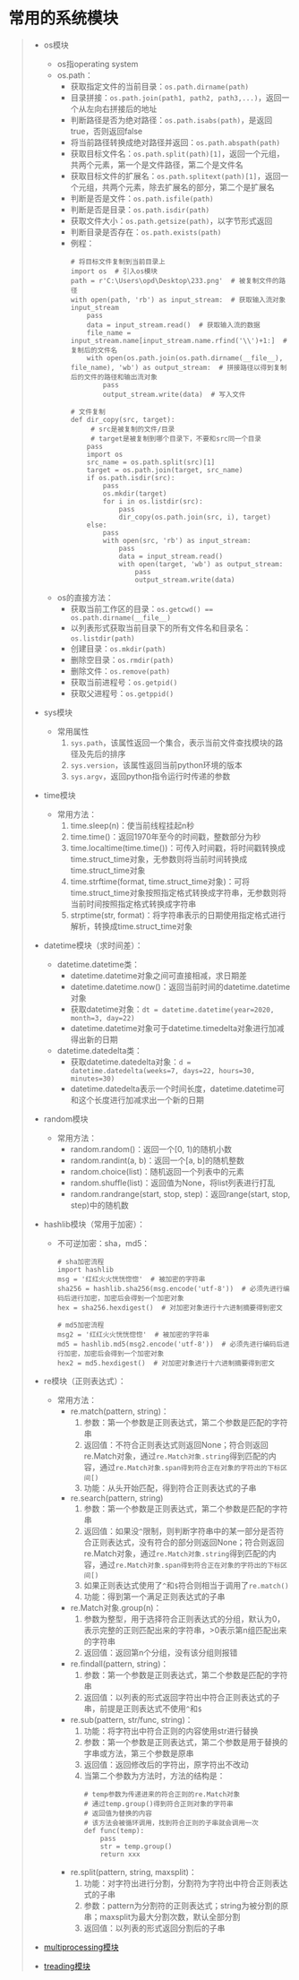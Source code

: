 # 常用的系统模块
>* os模块
>   * os指operating system
>   * os.path：
>      * 获取指定文件的当前目录：```os.path.dirname(path)```
>      * 目录拼接：```os.path.join(path1, path2, path3,...)```，返回一个从左向右拼接后的地址
>      * 判断路径是否为绝对路径：```os.path.isabs(path)```，是返回true，否则返回false
>      * 将当前路径转换成绝对路径并返回：```os.path.abspath(path)```
>      * 获取目标文件名：```os.path.split(path)[1]```，返回一个元组，共两个元素，第一个是文件路径，第二个是文件名
>      * 获取目标文件的扩展名：```os.path.splitext(path)[1]```，返回一个元组，共两个元素，除去扩展名的部分，第二个是扩展名
>      * 判断是否是文件：```os.path.isfile(path)```
>      * 判断是否是目录：```os.path.isdir(path)```
>      * 获取文件大小：```os.path.getsize(path)```，以字节形式返回
>      * 判断目录是否存在：```os.path.exists(path)```
>      * 例程：
>          ```
>          # 将目标文件复制到当前目录上
>          import os  # 引入os模块
>          path = r'C:\Users\opd\Desktop\233.png'  # 被复制文件的路径
>          with open(path, 'rb') as input_stream:  # 获取输入流对象input_stream
>              pass
>              data = input_stream.read()  # 获取输入流的数据
>              file_name = input_stream.name[input_stream.name.rfind('\\')+1:]  # 复制后的文件名
>              with open(os.path.join(os.path.dirname(__file__), file_name), 'wb') as output_stream:  # 拼接路径以得到复制后的文件的路径和输出流对象
>                  pass
>                  output_stream.write(data)  # 写入文件
>          
>          # 文件复制
>          def dir_copy(src, target):
>               # src是被复制的文件/目录
>               # target是被复制到哪个目录下，不要和src同一个目录
>              pass
>              import os
>              src_name = os.path.split(src)[1]
>              target = os.path.join(target, src_name)
>              if os.path.isdir(src):
>                  pass
>                  os.mkdir(target)
>                  for i in os.listdir(src):
>                      pass
>                      dir_copy(os.path.join(src, i), target)
>              else:
>                  pass
>                  with open(src, 'rb') as input_stream:
>                      pass
>                      data = input_stream.read()
>                      with open(target, 'wb') as output_stream:
>                          pass
>                          output_stream.write(data)
>          ```
>   * os的直接方法：
>       * 获取当前工作区的目录：```os.getcwd() == os.path.dirname(__file__)```
>       * 以列表形式获取当前目录下的所有文件名和目录名：```os.listdir(path)```
>       * 创建目录：```os.mkdir(path)```
>       * 删除空目录：```os.rmdir(path)```
>       * 删除文件：```os.remove(path)```
>       * 获取当前进程号：```os.getpid()```
>       * 获取父进程号：```os.getppid()```
>
>
>* sys模块
>   * 常用属性
>       1. ```sys.path```，该属性返回一个集合，表示当前文件查找模块的路径及先后的排序
>       2. ```sys.version```，该属性返回当前python环境的版本
>       3. ```sys.argv```，返回python指令运行时传递的参数
>
>
>* time模块
>   * 常用方法：
>       1. time.sleep(n)：使当前线程挂起n秒
>       2. time.time()：返回1970年至今的时间戳，整数部分为秒
>       3. time.localtime(time.time())：可传入时间戳，将时间戳转换成time.struct_time对象，无参数则将当前时间转换成time.struct_time对象
>       4. time.strftime(format, time.struct_time对象)：可将time.struct_time对象按照指定格式转换成字符串，无参数则将当前时间按照指定格式转换成字符串
>       5. strptime(str, format)：将字符串表示的日期使用指定格式进行解析，转换成time.struct_time对象
>
>
>* datetime模块（求时间差）：
>   * datetime.datetime类：
>       * datetime.datetime对象之间可直接相减，求日期差
>       * datetime.datetime.now()：返回当前时间的datetime.datetime对象
>       * 获取datetime对象：```dt = datetime.datetime(year=2020, month=3, day=22)```
>       * datetime.datetime对象可于datetime.timedelta对象进行加减得出新的日期
>   * datetime.datedelta类：
>       * 获取datetime.datedelta对象：```d = datetime.datedelta(weeks=7, days=22, hours=30, minutes=30)```
>       * datetime.datedelta表示一个时间长度，datetime.datetime可和这个长度进行加减求出一个新的日期
>
>
>* random模块
>   * 常用方法：
>       * random.random()：返回一个[0, 1)的随机小数
>       * random.randint(a, b)：返回一个[a, b]的随机整数
>       * random.choice(list)：随机返回一个列表中的元素
>       * random.shuffle(list)：返回值为None，将list列表进行打乱
>       * random.randrange(start, stop, step)：返回range(start, stop, step)中的随机数
>
>
>* hashlib模块（常用于加密）：
>   * 不可逆加密：sha，md5：
>       ```
>       # sha加密流程
>       import hashlib
>       msg = '红红火火恍恍惚惚'  # 被加密的字符串
>       sha256 = hashlib.sha256(msg.encode('utf-8'))  # 必须先进行编码后进行加密，加密后会得到一个加密对象
>       hex = sha256.hexdigest()  # 对加密对象进行十六进制摘要得到密文
>       
>       # md5加密流程
>       msg2 = '红红火火恍恍惚惚'  # 被加密的字符串
>       md5 = hashlib.md5(msg2.encode('utf-8'))  # 必须先进行编码后进行加密，加密后会得到一个加密对象
>       hex2 = md5.hexdigest()  # 对加密对象进行十六进制摘要得到密文
>       ```
>
>
>* re模块（正则表达式）：
>   * 常用方法：
>       * re.match(pattern, string)：
>           1. 参数：第一个参数是正则表达式，第二个参数是匹配的字符串
>           2. 返回值：不符合正则表达式则返回None；符合则返回re.Match对象，通过```re.Match对象.string```得到匹配的内容，通过```re.Match对象.span得到符合正在对象的字符出的下标区间[)```
>           3. 功能：从头开始匹配，得到符合正则表达式的子串
>       * re.search(pattern, string)
>           1. 参数：第一个参数是正则表达式，第二个参数是匹配的字符串
>           2. 返回值：如果没```^```限制，则判断字符串中的某一部分是否符合正则表达式，没有符合的部分则返回None；符合则返回re.Match对象，通过```re.Match对象.string```得到匹配的内容，通过```re.Match对象.span得到符合正在对象的字符出的下标区间[)```
>           3. 如果正则表达式使用了```^```和```$```符合则相当于调用了```re.match()```
>           4. 功能：得到第一个满足正则表达式的子串
>       * re.Match对象.group(n)：
>           1. 参数为整型，用于选择符合正则表达式的分组，默认为0，表示完整的正则匹配出来的字符串，>0表示第n组匹配出来的字符串
>           2. 返回值：返回第n个分组，没有该分组则报错
>       * re.findall(pattern, string)：
>           1. 参数：第一个参数是正则表达式，第二个参数是匹配的字符串
>           2. 返回值：以列表的形式返回字符出中符合正则表达式的子串，前提是正则表达式不使用```^```和```$```
>       * re.sub(pattern, str/func, string)：
>           1. 功能：将字符出中符合正则的内容使用str进行替换
>           2. 参数：第一个参数是正则表达式，第二个参数是用于替换的字串或方法，第三个参数是原串
>           3. 返回值：返回修改后的字符出，原字符出不改动
>           4. 当第二个参数为方法时，方法的结构是：
>               ```
>               # temp参数为传递进来的符合正则的re.Match对象
>               # 通过temp.group()得到符合正则对象的字符串
>               # 返回值为替换的内容
>               # 该方法会被循环调用，找到符合正则的子串就会调用一次
>               def func(temp):
>                   pass
>                   str = temp.group()
>                   return xxx
>               ```
>       * re.split(pattern, string, maxsplit)：
>           1. 功能：对字符出进行分割，分割符为字符出中符合正则表达式的子串
>           2. 参数：pattern为分割符的正则表达式；string为被分割的原串；maxsplit为最大分割次数，默认全部分割
>           3. 返回值：以列表的形式返回分割后的子串
>
>
>* [multiprocessing模块](https://github.com/520171/note/blob/master/python/进程、线程、协程.md#process)
>
>
>* [treading模块](https://github.com/520171/note/blob/master/python/进程、线程、协程.md#thread)
>
>
